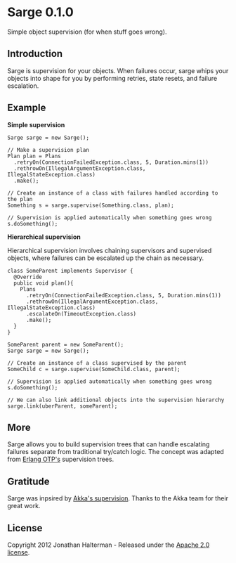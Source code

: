 # Sarge 0.1.0

Simple object supervision (for when stuff goes wrong).

## Introduction

Sarge is supervision for your objects. When failures occur, sarge whips your objects into shape for you by performing retries, state resets, and failure escalation.

## Example

**Simple supervision**

	Sarge sarge = new Sarge();

    // Make a supervision plan
    Plan plan = Plans
      .retryOn(ConnectionFailedException.class, 5, Duration.mins(1))
      .rethrowOn(IllegalArgumentException.class, IllegalStateException.class)
      .make();

    // Create an instance of a class with failures handled according to the plan
    Something s = sarge.supervise(Something.class, plan);
     
    // Supervision is applied automatically when something goes wrong
    s.doSomething();
    
**Hierarchical supervision**

Hierarchical supervision involves chaining supervisors and supervised objects, where failures can be escalated up the chain as necessary.

    class SomeParent implements Supervisor {
      @Override
      public void plan(){
        Plans
          .retryOn(ConnectionFailedException.class, 5, Duration.mins(1))
          .rethrowOn(IllegalArgumentException.class, IllegalStateException.class)
          .escalateOn(TimeoutException.class)
          .make(); 
      }
    }
     
    SomeParent parent = new SomeParent();
    Sarge sarge = new Sarge();
     
    // Create an instance of a class supervised by the parent
    SomeChild c = sarge.supervise(SomeChild.class, parent);
     
    // Supervision is applied automatically when something goes wrong
    s.doSomething();
    
	// We can also link additional objects into the supervision hierarchy
	sarge.link(uberParent, someParent);
	
## More

Sarge allows you to build supervision trees that can handle escalating failures separate from traditional try/catch logic. The concept was adapted from [Erlang OTP's](http://www.erlang.org/doc/design_principles/des_princ.html) supervision trees.

	
## Gratitude

Sarge was inpsired by [Akka's supervision](http://akka.io). Thanks to the Akka team for their great work.

## License

Copyright 2012 Jonathan Halterman - Released under the [Apache 2.0 license](http://www.apache.org/licenses/LICENSE-2.0.html).
